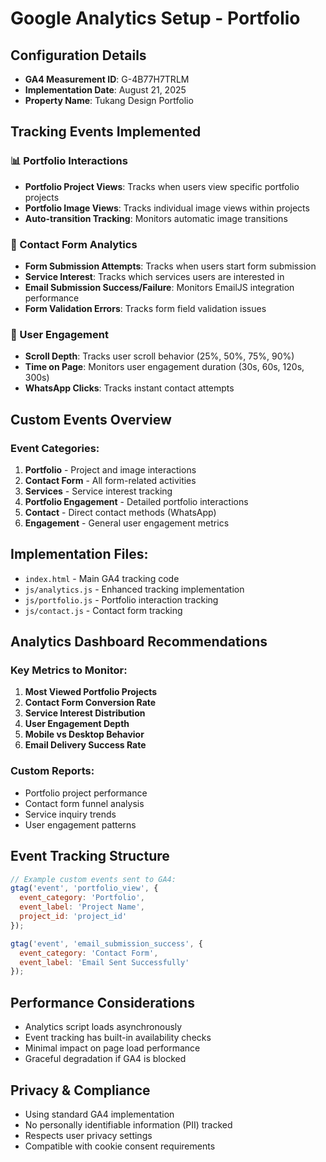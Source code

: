 # Google Analytics Setup - Portfolio

## Configuration Details
- **GA4 Measurement ID**: G-4B77H7TRLM
- **Implementation Date**: August 21, 2025
- **Property Name**: Tukang Design Portfolio

## Tracking Events Implemented

### 📊 Portfolio Interactions
- **Portfolio Project Views**: Tracks when users view specific portfolio projects
- **Portfolio Image Views**: Tracks individual image views within projects
- **Auto-transition Tracking**: Monitors automatic image transitions

### 📧 Contact Form Analytics
- **Form Submission Attempts**: Tracks when users start form submission
- **Service Interest**: Tracks which services users are interested in
- **Email Submission Success/Failure**: Monitors EmailJS integration performance
- **Form Validation Errors**: Tracks form field validation issues

### 📱 User Engagement
- **Scroll Depth**: Tracks user scroll behavior (25%, 50%, 75%, 90%)
- **Time on Page**: Monitors user engagement duration (30s, 60s, 120s, 300s)
- **WhatsApp Clicks**: Tracks instant contact attempts

## Custom Events Overview

### Event Categories:
1. **Portfolio** - Project and image interactions
2. **Contact Form** - All form-related activities
3. **Services** - Service interest tracking
4. **Portfolio Engagement** - Detailed portfolio interactions
5. **Contact** - Direct contact methods (WhatsApp)
6. **Engagement** - General user engagement metrics

## Implementation Files:
- `index.html` - Main GA4 tracking code
- `js/analytics.js` - Enhanced tracking implementation
- `js/portfolio.js` - Portfolio interaction tracking
- `js/contact.js` - Contact form tracking

## Analytics Dashboard Recommendations

### Key Metrics to Monitor:
1. **Most Viewed Portfolio Projects**
2. **Contact Form Conversion Rate**
3. **Service Interest Distribution**
4. **User Engagement Depth**
5. **Mobile vs Desktop Behavior**
6. **Email Delivery Success Rate**

### Custom Reports:
- Portfolio project performance
- Contact form funnel analysis
- Service inquiry trends
- User engagement patterns

## Event Tracking Structure

```javascript
// Example custom events sent to GA4:
gtag('event', 'portfolio_view', {
  event_category: 'Portfolio',
  event_label: 'Project Name',
  project_id: 'project_id'
});

gtag('event', 'email_submission_success', {
  event_category: 'Contact Form',
  event_label: 'Email Sent Successfully'
});
```

## Performance Considerations
- Analytics script loads asynchronously
- Event tracking has built-in availability checks
- Minimal impact on page load performance
- Graceful degradation if GA4 is blocked

## Privacy & Compliance
- Using standard GA4 implementation
- No personally identifiable information (PII) tracked
- Respects user privacy settings
- Compatible with cookie consent requirements
